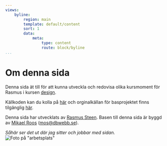 ```yaml
---
views:
    byline:
        region: main
        template: default/content
        sort: 1
        data:
            meta:
                type: content
                route: block/byline
...
```

Om denna sida
==============================================

Denna sida ät till för att kunna utveckla och redovisa olika kursmoment för Rasmus i kursen [design](http://dbwebb.se/design).

Källkoden kan du kolla på [här](https://github.com/Kofotsmordarn/anax-flat) och orginalkällan för basprojektet finns tilgänglig [här](git@github.com:canax/anax-flat.git).

Denna sida har utvecklats av [Rasmus Steen](https://rasmussteen.com). Basen till denna sida är byggd av [Mikael Roos](https://mikaelroos.se) (mos@dbwebb.se).

*Såhär ser det ut där jag sitter och jobbar med sidan.*
![Foto på "arbetsplats"](image/workstation.jpg?w=400)
